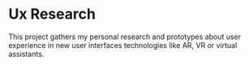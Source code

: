 # Ux Research

This project gathers my personal research and prototypes about user experience in new user
interfaces technologies like AR, VR or virtual assistants.
